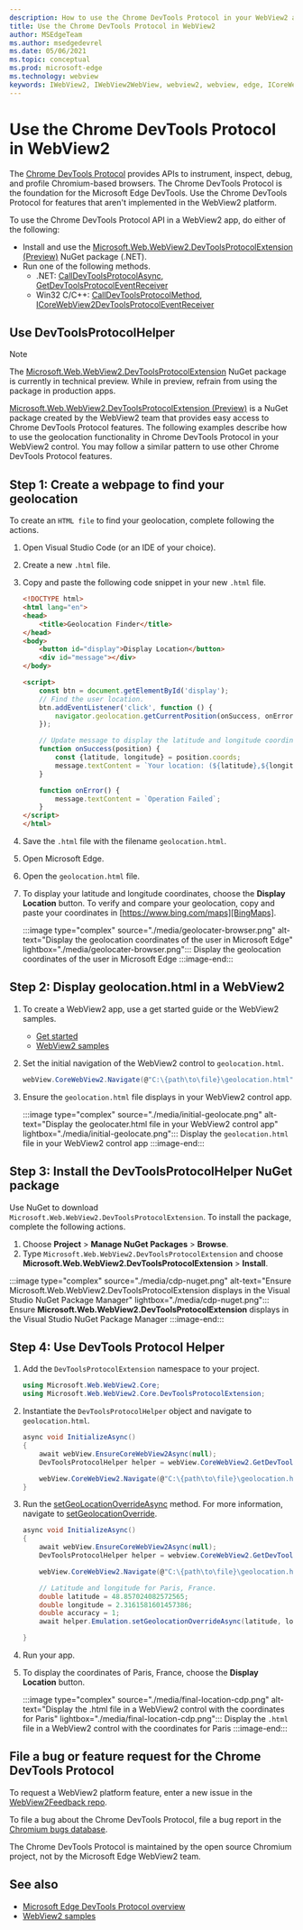 ```yaml
---
description: How to use the Chrome DevTools Protocol in your WebView2 app by using the Microsoft Edge WebView2 Chrome DevTools Protocol NuGet package.
title: Use the Chrome DevTools Protocol in WebView2
author: MSEdgeTeam
ms.author: msedgedevrel
ms.date: 05/06/2021
ms.topic: conceptual
ms.prod: microsoft-edge
ms.technology: webview
keywords: IWebView2, IWebView2WebView, webview2, webview, edge, ICoreWebView2, ICoreWebView2Controller, Chrome DevTools Protocol
---
```

# Use the Chrome DevTools Protocol in WebView2

The [Chrome DevTools Protocol][GitHubChromedevtoolsDevtoolsProtocol] provides APIs to instrument, inspect, debug, and profile Chromium-based browsers.  The Chrome DevTools Protocol is the foundation for the Microsoft Edge DevTools.  Use the Chrome DevTools Protocol for features that aren't implemented in the WebView2 platform.

To use the Chrome DevTools Protocol API in a WebView2 app, do either of the following:

*   Install and use the [Microsoft.Web.WebView2.DevToolsProtocolExtension (Preview)][NugetPackagesMicrosoftWebWebView2DevToolsprotocolextension] NuGet package (.NET).
*   Run one of the following methods.
    *   .NET:  [CallDevToolsProtocolAsync][DotnetApiMicrosoftWebWebview2CoreCorewebview2CalldevtoolsprotocolmethodasyncViewWebview2Dotnet1077444MicrosoftWebWebView2CoreCorewebview2CalldevtoolsprotocolmethodsyncSystemStringSystemString], [GetDevToolsProtocolEventReceiver][DotnetApiMicrosoftWebWebview2CoreCorewebview2GetdevtoolsprotocoleventreceiverViewWebview2Dotnet1077444]
    *   Win32 C/C++:  [CallDevToolsProtocolMethod][Webview2ReferenceWin32Icorewebview2ViewWebview21077444Calldevtoolsprotocolmethod], [ICoreWebView2DevToolsProtocolEventReceiver][Webview2ReferenceWin32Icorewebview2devtoolsprotocoleventreceiverViewWebview21077444]


<!-- ====================================================================== -->
## Use DevToolsProtocolHelper

> [!NOTE]
> The [Microsoft.Web.WebView2.DevToolsProtocolExtension][NugetPackagesMicrosoftWebWebView2DevToolsprotocolextension] NuGet package is currently in technical preview.  While in preview, refrain from using the package in production apps.

[Microsoft.Web.WebView2.DevToolsProtocolExtension (Preview)][NugetPackagesMicrosoftWebWebView2DevToolsprotocolextension] is a NuGet package created by the WebView2 team that provides easy access to Chrome DevTools Protocol features.  The following examples describe how to use the geolocation functionality in Chrome DevTools Protocol in your WebView2 control.  You may follow a similar pattern to use other Chrome DevTools Protocol features.


<!-- ====================================================================== -->
## Step 1: Create a webpage to find your geolocation

To create an `HTML file` to find your geolocation, complete following the actions.

1.  Open Visual Studio Code (or an IDE of your choice).
1.  Create a new `.html` file.
1.  Copy and paste the following code snippet in your new `.html` file.

    ```html
    <!DOCTYPE html>
    <html lang="en">
    <head>
        <title>Geolocation Finder</title>
    </head>
    <body>
        <button id="display">Display Location</button>
        <div id="message"></div>
    </body>

    <script>
        const btn = document.getElementById('display');
        // Find the user location.
        btn.addEventListener('click', function () {
            navigator.geolocation.getCurrentPosition(onSuccess, onError);
        });

        // Update message to display the latitude and longitude coordinates.
        function onSuccess(position) {
            const {latitude, longitude} = position.coords;
            message.textContent = `Your location: (${latitude},${longitude})`;
        }

        function onError() {
            message.textContent = `Operation Failed`;
        }
    </script>
    </html>
    ```

1.  Save the `.html` file with the filename `geolocation.html`.
1.  Open Microsoft Edge.
1.  Open the `geolocation.html` file.
1.  To display your latitude and longitude coordinates, choose the **Display Location** button.  To verify and compare your geolocation, copy and paste your coordinates in [https://www.bing.com/maps][BingMaps].

    :::image type="complex" source="./media/geolocater-browser.png" alt-text="Display the geolocation coordinates of the user in Microsoft Edge" lightbox="./media/geolocater-browser.png":::
       Display the geolocation coordinates of the user in Microsoft Edge
    :::image-end:::


<!-- ====================================================================== -->
## Step 2: Display geolocation.html in a WebView2

1.  To create a WebView2 app, use a get started guide or the WebView2 samples.
    *   [Get started](../index.md#get-started)
    *   [WebView2 samples][GithubMicrosoftedgeWebview2samples]

1.  Set the initial navigation of the WebView2 control to `geolocation.html`.

    ```csharp
    webView.CoreWebView2.Navigate(@"C:\{path\to\file}\geolocation.html");
    ```

1.  Ensure the `geolocation.html` file displays in your WebView2 control app.

    :::image type="complex" source="./media/initial-geolocate.png" alt-text="Display the geolocater.html file in your WebView2 control app" lightbox="./media/initial-geolocate.png":::
       Display the `geolocation.html` file in your WebView2 control app
    :::image-end:::


<!-- ====================================================================== -->
## Step 3: Install the DevToolsProtocolHelper NuGet package

Use NuGet to download `Microsoft.Web.WebView2.DevToolsProtocolExtension`.  To install the package, complete the following actions.

1.  Choose **Project** > **Manage NuGet Packages** > **Browse**.
1.  Type `Microsoft.Web.WebView2.DevToolsProtocolExtension` and choose **Microsoft.Web.WebView2.DevToolsProtocolExtension** > **Install**.

:::image type="complex" source="./media/cdp-nuget.png" alt-text="Ensure Microsoft.Web.WebView2.DevToolsProtocolExtension displays in the Visual Studio NuGet Package Manager" lightbox="./media/cdp-nuget.png":::
   Ensure **Microsoft.Web.WebView2.DevToolsProtocolExtension** displays in the Visual Studio NuGet Package Manager
:::image-end:::


<!-- ====================================================================== -->
## Step 4: Use DevTools Protocol Helper

1.  Add the `DevToolsProtocolExtension` namespace to your project.

    ```csharp
    using Microsoft.Web.WebView2.Core;
    using Microsoft.Web.WebView2.Core.DevToolsProtocolExtension;
    ```

1.  Instantiate the `DevToolsProtocolHelper` object and navigate to `geolocation.html`.

    ```csharp
    async void InitializeAsync()
    {
        await webView.EnsureCoreWebView2Async(null);
        DevToolsProtocolHelper helper = webView.CoreWebView2.GetDevToolsProtocolHelper();

        webView.CoreWebView2.Navigate(@"C:\{path\to\file}\geolocation.html");
    }
    ```

1.  Run the [setGeoLocationOverrideAsync][GithubChromedevtoolsDevtoolsProtocolTotEmulationMethodSetgeolocationoverride] method.  For more information, navigate to [setGeolocationOverride][GithubChromedevtoolsDevtoolsProtocolTotEmulationMethodSetgeolocationoverride].

    ```csharp
    async void InitializeAsync()
    {
        await webView.EnsureCoreWebView2Async(null);
        DevToolsProtocolHelper helper = webview.CoreWebView2.GetDevToolsProtocolHelper();

        webView.CoreWebView2.Navigate(@"C:\{path\to\file}\geolocation.html");

        // Latitude and longitude for Paris, France.
        double latitude = 48.857024082572565;
        double longitude = 2.3161581601457386;
        double accuracy = 1;
        await helper.Emulation.setGeolocationOverrideAsync(latitude, longitude, accuracy);

    }
    ```

1.  Run your app.
1.  To display the coordinates of Paris, France, choose the **Display Location** button.

    :::image type="complex" source="./media/final-location-cdp.png" alt-text="Display the .html file in a WebView2 control with the coordinates for Paris" lightbox="./media/final-location-cdp.png":::
       Display the `.html` file in a WebView2 control with the coordinates for Paris
    :::image-end:::


<!-- ====================================================================== -->
## File a bug or feature request for the Chrome DevTools Protocol

To request a WebView2 platform feature, enter a new issue in the [WebView2Feedback repo][GithubMicrosoftedgeWebview2feedback].

To file a bug about the Chrome DevTools Protocol, file a bug report in the [Chromium bugs database][ChromiumBugsChromiumIssuesEntryComponentsPlatformDevtoolsPlatform].

The Chrome DevTools Protocol is maintained by the open source Chromium project, not by the Microsoft Edge WebView2 team.


<!-- ====================================================================== -->
## See also

*  [Microsoft Edge DevTools Protocol overview](../../devtools-protocol-chromium/index.md)
*  [WebView2 samples][GithubMicrosoftedgeWebview2samples]


<!-- ====================================================================== -->
<!-- links -->
[DotnetApiMicrosoftWebWebview2CoreCorewebview2GetdevtoolsprotocoleventreceiverViewWebview2Dotnet1077444]: /dotnet/api/microsoft.web.webview2.core.corewebview2.getdevtoolsprotocoleventreceiver?view=webview2-dotnet-1.0.774.44&preserve-view=true "CoreWebView2.GetDevToolsProtocolEventReceiver(String) Method | Microsoft Docs"
[DotnetApiMicrosoftWebWebview2CoreCorewebview2CalldevtoolsprotocolmethodasyncViewWebview2Dotnet1077444MicrosoftWebWebView2CoreCorewebview2CalldevtoolsprotocolmethodsyncSystemStringSystemString]: /dotnet/api/microsoft.web.webview2.core.corewebview2.calldevtoolsprotocolmethodasync?view=webview2-dotnet-1.0.774.44&preserve-view=true#Microsoft_Web_WebView2_Core_CoreWebView2_CallDevToolsProtocolMethodAsync_System_String_System_String_ "CoreWebView2.CallDevToolsProtocolMethodAsync(String, String) Method | Microsoft Docs"

[Webview2ReferenceWin32Icorewebview2ViewWebview21077444Calldevtoolsprotocolmethod]: /microsoft-edge/webview2/reference/win32/icorewebview2?view=webview2-1.0.774.44&preserve-view=true#calldevtoolsprotocolmethod "CallDevToolsProtocolMethod - interface ICoreWebView2 | Microsoft Docs"
[Webview2ReferenceWin32Icorewebview2devtoolsprotocoleventreceiverViewWebview21077444]: /microsoft-edge/webview2/reference/win32/icorewebview2devtoolsprotocoleventreceiver?view=webview2-1.0.774.44&preserve-view=true "interface ICoreWebView2DevToolsProtocolEventReceiver | Microsoft Docs"

[BingMaps]: https://www.bing.com/maps "Bing Maps"

[GitHubChromedevtoolsDevtoolsProtocol]: https://chromedevtools.github.io/devtools-protocol "Chrome DevTools Protocol | GitHub"
[GithubChromedevtoolsDevtoolsProtocolTotEmulationMethodSetgeolocationoverride]: https://chromedevtools.github.io/devtools-protocol/tot/Emulation/#method-setGeolocationOverride "Emulation.setGeolocationOverride - Chrome DevTools Protocol | GitHub"

[GithubMicrosoftedgeWebview2feedback]: https://github.com/MicrosoftEdge/WebView2Feedback "WebView Feedback | GitHub"
[GithubMicrosoftedgeWebview2samples]: https://github.com/MicrosoftEdge/WebView2Samples "WebView2 samples | GitHub"

[ChromiumBugsChromiumIssuesEntryComponentsPlatformDevtoolsPlatform]: https://bugs.chromium.org/p/chromium/issues/entry?components=Platform%3EDevTools%3EPlatform "Bug report | Chromium Bugs"

[NugetPackagesMicrosoftWebWebView2DevToolsprotocolextension]: https://www.nuget.org/packages/Microsoft.Web.WebView2.DevToolsProtocolExtension "Microsoft.Web.WebView2.DevToolsProtocolExtension | NuGet QA Gallery"  